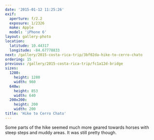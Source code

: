 ```yaml
---
date: '2015-01-12 11:25:26'
exif:
  aperture: f/2.2
  exposure: 1/2326
  make: Apple
  model: 'iPhone 6'
layout: gallery-photo
location:
  latitude: 10.44317
  longitude: -84.67778833
next: /gallery/2015-costa-rica-trip/3bf02da-hike-to-cerro-chato
ordering: 15
previous: /gallery/2015-costa-rica-trip/fc1a12d-bridge
sizes:
  1280:
    height: 1280
    width: 960
  640w:
    height: 853
    width: 640
  200x200:
    height: 200
    width: 200
title: 'Hike to Cerro Chato'
---
```


Some parts of the hike seemed much more geared towards horses with steep steps and muddy areas. It was still pretty though.
